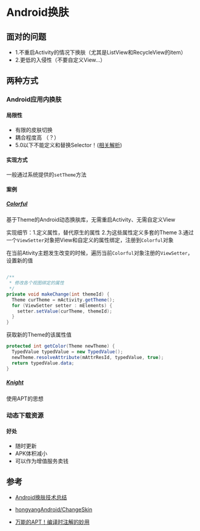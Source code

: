 # Android换肤

## 面对的问题

- 1.不重启Activity的情况下换肤（尤其是ListView和RecycleView的item）
- 2.更低的入侵性（不要自定义View...）

## 两种方式

### Android应用内换肤

#### 局限性

- 有限的皮肤切换
- 耦合程度高 （？）
- 5.0以下不能定义和替换Selector！([相关解析](http://blog.chengyunfeng.com/?p=1013))

#### 实现方式

一般通过系统提供的`setTheme`方法

#### 案例

##### [Colorful](https://github.com/hehonghui/Colorful)

基于Theme的Android动态换肤库，无需重启Activity、无需自定义View

实现细节：1.定义属性，替代原生的属性 2.为这些属性定义多套的Theme 3.通过一个`ViewSetter`对象把View和自定义的属性绑定，注册到`Colorful`对象

在当前Ativity主题发生改变的时候，遍历当前`Colorful`对象注册的`ViewSetter`，设置新的值

```java

/**
 * 修改各个视图绑定的属性
 */
private void makeChange(int themeId) {
  Theme curTheme = mActivity.getTheme();
  for (ViewSetter setter : mElements) {
    setter.setValue(curTheme, themeId);
  }
}
```

获取新的Theme的该属性值

```java
protected int getColor(Theme newTheme) {
  TypedValue typedValue = new TypedValue();
  newTheme.resolveAttribute(mAttrResId, typedValue, true);
  return typedValue.data;
}
```

##### [Knight](https://github.com/zjutkz/Knight/blob/72de2147265dcea8c4ace158722174a7a9ed7ad6/app)

使用APT的思想

### 动态下载资源

#### 好处

- 随时更新
- APK体积减小
- 可以作为增值服务卖钱

## 参考

- [Android换肤技术总结](http://blog.zhaiyifan.cn/2015/09/10/Android%E6%8D%A2%E8%82%A4%E6%8A%80%E6%9C%AF%E6%80%BB%E7%BB%93/)

- [hongyangAndroid/ChangeSkin](https://github.com/hongyangAndroid/ChangeSkin#Demo%E8%BF%90%E8%A1%8C)

- [万能的APT！编译时注解的妙用](http://zjutkz.net/2016/04/07/%E4%B8%87%E8%83%BD%E7%9A%84APT%EF%BC%81%E7%BC%96%E8%AF%91%E6%97%B6%E6%B3%A8%E8%A7%A3%E7%9A%84%E5%A6%99%E7%94%A8/)
